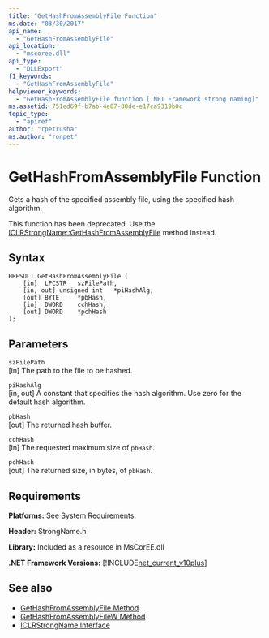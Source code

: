 ```yaml
---
title: "GetHashFromAssemblyFile Function"
ms.date: "03/30/2017"
api_name: 
  - "GetHashFromAssemblyFile"
api_location: 
  - "mscoree.dll"
api_type: 
  - "DLLExport"
f1_keywords: 
  - "GetHashFromAssemblyFile"
helpviewer_keywords: 
  - "GetHashFromAssemblyFile function [.NET Framework strong naming]"
ms.assetid: 751ed69f-b7ab-4e07-80de-e17ca9319b0c
topic_type: 
  - "apiref"
author: "rpetrusha"
ms.author: "ronpet"
---
```

# GetHashFromAssemblyFile Function
Gets a hash of the specified assembly file, using the specified hash algorithm.  
  
 This function has been deprecated. Use the [ICLRStrongName::GetHashFromAssemblyFile](../../../../docs/framework/unmanaged-api/hosting/iclrstrongname-gethashfromassemblyfile-method.md) method instead.  
  
## Syntax  
  
```  
HRESULT GetHashFromAssemblyFile (  
    [in]  LPCSTR   szFilePath,  
    [in, out] unsigned int   *piHashAlg,  
    [out] BYTE     *pbHash,  
    [in]  DWORD    cchHash,  
    [out] DWORD    *pchHash  
);  
```  
  
## Parameters  
 `szFilePath`  
 [in] The path to the file to be hashed.  
  
 `piHashAlg`  
 [in, out] A constant that specifies the hash algorithm. Use zero for the default hash algorithm.  
  
 `pbHash`  
 [out] The returned hash buffer.  
  
 `cchHash`  
 [in] The requested maximum size of `pbHash`.  
  
 `pchHash`  
 [out] The returned size, in bytes, of `pbHash`.  
  
## Requirements  
 **Platforms:** See [System Requirements](../../../../docs/framework/get-started/system-requirements.md).  
  
 **Header:** StrongName.h  
  
 **Library:** Included as a resource in MsCorEE.dll  
  
 **.NET Framework Versions:** [!INCLUDE[net_current_v10plus](../../../../includes/net-current-v10plus-md.md)]  
  
## See also
- [GetHashFromAssemblyFile Method](../../../../docs/framework/unmanaged-api/hosting/iclrstrongname-gethashfromassemblyfile-method.md)
- [GetHashFromAssemblyFileW Method](../../../../docs/framework/unmanaged-api/hosting/iclrstrongname-gethashfromassemblyfilew-method.md)
- [ICLRStrongName Interface](../../../../docs/framework/unmanaged-api/hosting/iclrstrongname-interface.md)
